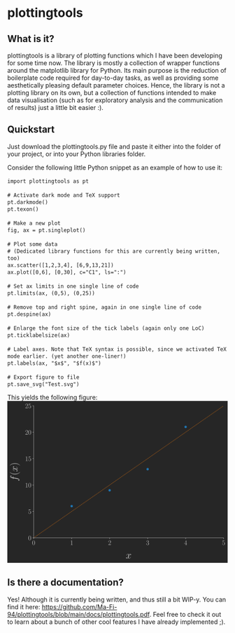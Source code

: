 # plottingtools

## What is it?
plottingtools is a library of plotting functions which I have been developing for some time now. The library is mostly a collection of wrapper functions around the matplotlib library for Python. Its main purpose is the reduction of boilerplate code required for day-to-day tasks, as well as providing some aesthetically pleasing default parameter choices. Hence, the library is not a plotting library on its own, but a collection of functions intended to make data visualisation (such as for exploratory analysis and the communication of results) just a little bit easier :).

## Quickstart
Just download the plottingtools.py file and paste it either into the folder of your project, or into your Python libraries folder.

Consider the following little Python snippet as an example of how to use it:

```python3
import plottingtools as pt

# Activate dark mode and TeX support
pt.darkmode()
pt.texon()

# Make a new plot
fig, ax = pt.singleplot()

# Plot some data
# (Dedicated library functions for this are currently being written, too)
ax.scatter([1,2,3,4], [6,9,13,21])
ax.plot([0,6], [0,30], c="C1", ls=":")

# Set ax limits in one single line of code
pt.limits(ax, (0,5), (0,25))

# Remove top and right spine, again in one single line of code
pt.despine(ax)

# Enlarge the font size of the tick labels (again only one LoC)
pt.ticklabelsize(ax)

# Label axes. Note that TeX syntax is possible, since we activated TeX mode earlier. (yet another one-liner!)
pt.labels(ax, "$x$", "$f(x)$")

# Export figure to file
pt.save_svg("Test.svg")
```

This yields the following figure:
![](https://github.com/Ma-Fi-94/plottingtools/blob/main/docs/Test.svg)

## Is there a documentation?
Yes! Although it is currently being written, and thus still a bit WIP-y. You can find it here: https://github.com/Ma-Fi-94/plottingtools/blob/main/docs/plottingtools.pdf. Feel free to check it out to learn about a bunch of other cool features I have already implemented ;).
